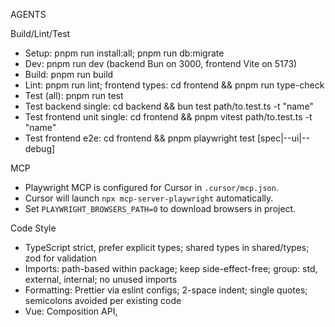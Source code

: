AGENTS

Build/Lint/Test
- Setup: pnpm run install:all; pnpm run db:migrate
- Dev: pnpm run dev (backend Bun on 3000, frontend Vite on 5173)
- Build: pnpm run build
- Lint: pnpm run lint; frontend types: cd frontend && pnpm run type-check
- Test (all): pnpm run test
- Test backend single: cd backend && bun test path/to.test.ts -t "name"
- Test frontend unit single: cd frontend && pnpm vitest path/to.test.ts -t "name"
- Test frontend e2e: cd frontend && pnpm playwright test [spec|--ui|--debug]

MCP
- Playwright MCP is configured for Cursor in `.cursor/mcp.json`.
- Cursor will launch `npx mcp-server-playwright` automatically.
- Set `PLAYWRIGHT_BROWSERS_PATH=0` to download browsers in project.

Code Style
- TypeScript strict, prefer explicit types; shared types in shared/types; zod for validation
- Imports: path-based within package; keep side-effect-free; group: std, external, internal; no unused imports
- Formatting: Prettier via eslint configs; 2-space indent; single quotes; semicolons avoided per existing code
- Vue: Composition API, <script setup>, Pinia stores; Tailwind utility-first; shadcn-vue components
- Naming: camelCase vars/functions, PascalCase components/types, kebab-case files; constants UPPER_SNAKE
- Errors: use backend/src/utils/errors.ts; return typed errors; never leak secrets; handle API errors with safe messages
- API: Frontend uses frontend/src/lib/api/*; never call backend directly; use query keys in frontend/src/lib/api/queryKeys.ts
- Testing: Vitest + Vue Test Utils for unit; Playwright for e2e; Bun test for backend; keep tests isolated and deterministic
- Commits/PRs: trunk-based, small (<500 LOC), atomic; add task file under .claude/working/tasks when planning
- Security: do not log tokens; backend requires GITHUB_TOKEN; frontend uses VITE_API_BASE_URL env

Notes
- No .cursor or Copilot instruction files present
- If unsure, mirror patterns in neighboring files and scripts